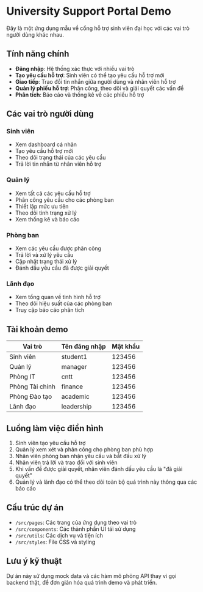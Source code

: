 # University Support Portal Demo

Đây là một ứng dụng mẫu về cổng hỗ trợ sinh viên đại học với các vai trò người dùng khác nhau.

## Tính năng chính

- **Đăng nhập**: Hệ thống xác thực với nhiều vai trò
- **Tạo yêu cầu hỗ trợ**: Sinh viên có thể tạo yêu cầu hỗ trợ mới
- **Giao tiếp**: Trao đổi tin nhắn giữa người dùng và nhân viên hỗ trợ
- **Quản lý phiếu hỗ trợ**: Phân công, theo dõi và giải quyết các vấn đề
- **Phân tích**: Báo cáo và thống kê về các phiếu hỗ trợ

## Các vai trò người dùng

### Sinh viên
- Xem dashboard cá nhân
- Tạo yêu cầu hỗ trợ mới
- Theo dõi trạng thái của các yêu cầu
- Trả lời tin nhắn từ nhân viên hỗ trợ

### Quản lý
- Xem tất cả các yêu cầu hỗ trợ
- Phân công yêu cầu cho các phòng ban
- Thiết lập mức ưu tiên
- Theo dõi tình trạng xử lý
- Xem thống kê và báo cáo

### Phòng ban
- Xem các yêu cầu được phân công
- Trả lời và xử lý yêu cầu
- Cập nhật trạng thái xử lý
- Đánh dấu yêu cầu đã được giải quyết

### Lãnh đạo
- Xem tổng quan về tình hình hỗ trợ
- Theo dõi hiệu suất của các phòng ban
- Truy cập báo cáo phân tích

## Tài khoản demo

| Vai trò | Tên đăng nhập | Mật khẩu |
|---------|---------------|----------|
| Sinh viên | student1 | 123456 |
| Quản lý | manager | 123456 |
| Phòng IT | cntt | 123456 |
| Phòng Tài chính | finance | 123456 |
| Phòng Đào tạo | academic | 123456 |
| Lãnh đạo | leadership | 123456 |

## Luồng làm việc điển hình

1. Sinh viên tạo yêu cầu hỗ trợ
2. Quản lý xem xét và phân công cho phòng ban phù hợp
3. Nhân viên phòng ban nhận yêu cầu và bắt đầu xử lý
4. Nhân viên trả lời và trao đổi với sinh viên
5. Khi vấn đề được giải quyết, nhân viên đánh dấu yêu cầu là "đã giải quyết"
6. Quản lý và lãnh đạo có thể theo dõi toàn bộ quá trình này thông qua các báo cáo

## Cấu trúc dự án

- `/src/pages`: Các trang của ứng dụng theo vai trò
- `/src/components`: Các thành phần UI tái sử dụng
- `/src/utils`: Các dịch vụ và tiện ích
- `/src/styles`: File CSS và styling

## Lưu ý kỹ thuật

Dự án này sử dụng mock data và các hàm mô phỏng API thay vì gọi backend thật, để đơn giản hóa quá trình demo và phát triển.